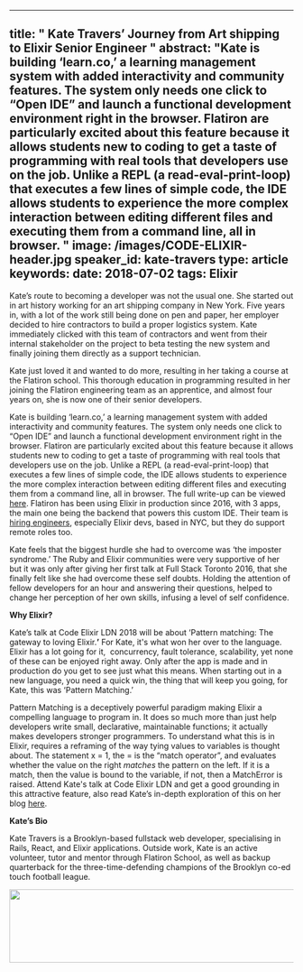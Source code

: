 
---
title: " Kate Travers’ Journey from Art shipping to Elixir Senior Engineer
"
abstract: "Kate is building ‘learn.co,’ a learning management system with added interactivity and community features. The system only needs one click to “Open IDE” and launch a functional development environment right in the browser. Flatiron are particularly excited about this feature because it allows students new to coding to get a taste of programming with real tools that developers use on the job. Unlike a REPL (a read-eval-print-loop) that executes a few lines of simple code, the IDE allows students to experience the more complex interaction between editing different files and executing them from a command line, all in browser.
"
image: /images/CODE-ELIXIR-header.jpg
speaker_id: kate-travers
type: article
keywords: 
date: 2018-07-02
tags: Elixir
---
Kate&rsquo;s route to becoming a developer was not the usual one. She started out in art history working for an art shipping company in New York. Five years in, with a lot of the work still being done on pen and paper, her employer decided to hire contractors to build a proper logistics system. Kate immediately clicked with this team of contractors and went from their internal stakeholder on the project to beta testing the new system and finally joining them directly as a support technician.

Kate just loved it and wanted to do more, resulting in her taking a course at the Flatiron school. This thorough education in programming resulted in her joining the Flatiron engineering team as an apprentice, and almost four years on, she is now one of their senior developers.

Kate is building &lsquo;learn.co,&rsquo; a learning management system with added interactivity and community features. The system only needs one click to &ldquo;Open IDE&rdquo; and launch a functional development environment right in the browser. Flatiron are particularly excited about this feature because it allows students new to coding to get a taste of programming with real tools that developers use on the job. Unlike a REPL (a read-eval-print-loop) that executes a few lines of simple code, the IDE allows students to experience the more complex interaction between editing different files and executing them from a command line, all in browser. The full write-up can be viewed <a href="http://blog.flatironschool.com/built-learn-ide-browser/" style="text-decoration:none;"><u>here</u></a>. Flatiron has been using Elixir in production since 2016, with 3 apps, the main one being the backend that powers this custom IDE. Their team is <a href="http://flatironschool.com/careers" style="text-decoration:none;"><u>hiring engineers</u></a>, especially Elixir devs, based in NYC, but they do support remote roles too.

Kate feels that the biggest hurdle she had to overcome was &lsquo;the imposter syndrome.&rsquo; The Ruby and Elixir communities were very supportive of her but it was only after giving her first talk at Full Stack Toronto 2016, that she finally felt like she had overcome these self doubts. Holding the attention of fellow developers for an hour and answering their questions, helped to change her perception of her own skills, infusing a level of self confidence.

**Why Elixir?**

Kate&rsquo;s talk at Code Elixir LDN 2018 will be about &lsquo;Pattern matching: The gateway to loving Elixir.**&rsquo;** For Kate, it&#39;s what won her over to the language. Elixir has a lot going for it, &nbsp;concurrency, fault tolerance, scalability, yet none of these can be enjoyed right away. Only after the app is made and in production do you get to see just what this means. When starting out in a new language, you need a quick win, the thing that will keep you going, for Kate, this was &lsquo;Pattern Matching.&rsquo;

Pattern Matching is a deceptively powerful paradigm making Elixir a compelling language to program in. It does so much more than just help developers write small, declarative, maintainable functions; it actually makes developers stronger programmers. To understand what this is in Elixir, requires a reframing of the way tying values to variables is thought about. The statement x = 1, the = is the &ldquo;match operator&rdquo;, and evaluates whether the value on the right <em>matches</em> the pattern on the left. If it is a match, then the value is bound to the variable, if not, then a MatchError is raised. Attend Kate&#39;s talk at Code Elixir LDN and get a good grounding in this attractive feature, also read Kate&rsquo;s in-depth exploration of this on her blog <a href="http://blog.kate-travers.com/pattern-matching/" style="text-decoration:none;"><u>here</u></a>.

**Kate&rsquo;s Bio**

Kate Travers is a Brooklyn-based fullstack web developer, specialising in Rails, React, and Elixir applications. Outside work, Kate is an active volunteer, tutor and mentor through Flatiron School, as well as backup quarterback for the three-time-defending champions of the Brooklyn co-ed touch football league.

<a href="https://codesync.global/conferences/code-elixir-2018/#Register"><img alt="" src="/uploads/media/default/0001/01/ae03845022687458cc2d2d4b4bf2b65e707c3ad4.jpeg" style="height:130px; width:800px" /></a>
